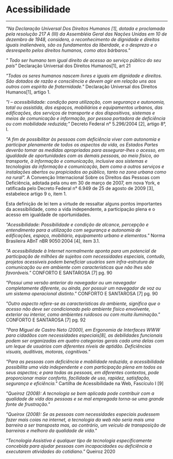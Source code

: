 # Acessibilidade

----

*"Na Declaração Universal Dos Direitos Humanos [1], dotada e proclamada pela resolução 217 A (III) da Assembléia Geral das Nações Unidas em 10 de dezembro de 1948, considera, o reconhecimento de dignidade e direitos iguais inalienáveis, são os fundamentos da liberdade, e o desprezo e o desrespeito pelos direitos humanos, como atos bárbaros."*

*" Todo ser humano tem igual direito de acesso ao serviço público do seu país"* Declaração Universal dos Direitos Humanos[1], art 21

*"Todas os seres humanos nascem livres e iguais em dignidade e direitos. São dotados de razão e consciência e devem agir em relação uns aos outros com espírito de fraternidade."* Declaração Universal dos Direitos Humanos[1], artigo 1.

*"I – acessibilidade: condição para utilização, com segurança e autonomia, total ou assistida, dos espaços, mobiliários e equipamentos urbanos, das edificações, dos serviços de transporte e dos dispositivos, sistemas e meios de comunicação e informação, por pessoa portadora de deficiência ou com mobilidade reduzida;"* Decreto Federal n° 5.296/2004 [2], artigo 8°, I.

*"A fim de possibilitar às pessoas com deficiência viver com autonomia e participar plenamente de todos os aspectos da vida, os Estados Partes deverão tomar as medidas apropriadas para assegurar-lhes o acesso, em igualdade de oportunidades com as demais pessoas, ao meio físico, ao transporte, à informação e comunicação, inclusive aos sistemas e tecnologias da informação e comunicação, bem como a outros serviços e instalações abertos ou propiciados ao público, tanto na zona urbana como na rural".* A Convenção Internacional Sobre os Direitos das Pessoas com Deficiência, adotada pela onu em 30 de março de 2007, em nova York, e ratificada pelo Decreto Federal n° 6.949 de 25 de agosto de 2009 [3], estabelece artigo 9 o, item 1.

Esta definição de lei tem a virtude de ressaltar alguns pontos importantes da acessibilidade, como a vida independente, a participação plena e o acesso em igualdade de oportunidades.

*"Acessibilidade: Possibilidade e condição de alcance, percepção e entendimento para a utilização com segurança e autonomia de edificações, espaço, mobiliário, equipamento urbano e elementos."* Norma Brasileira ABnT nBR 9050:2004 [4], item 3.1.

*"A acessibilidade à Internet normalmente aponta para um potencial de participação de milhões de sujeitos com necessidades especiais, contudo, projetos acessíveis podem beneficiar usuários sem infra-estrutura de comunicação ou em ambiente com características que não lhes são favoráveis."* CONFORTO E SANTAROSA [7] pg. 90

*"Possui uma versão anterior do navegador ou um navegador completamente diferente, ou ainda, por possuir um navegador de voz ou um sistema operacional distinto."* CONFORTO E SANTAROSA [7] pg. 90

*"Outro aspecto refere-se as características do ambiente, significa que o acesso não deve ser condicionado pelo ambiente físico envolvente, exterior ou interior, como ambientes ruidosos ou com muita iluminação."* CONFORTO E SANTAROSA [7] pg. 92

*"Para Miguel de Castro Neto (2000), em Ergonomia de Interfaces WWW para cidadãos com necessidades especiais[8], as debilidades funcionais podem ser organizadas em quatro categorias gerais cada uma delas com um leque de usuários com diferentes níveis de aptidão. Deficiências visuais, auditivas, motoras, cognitivas."*

*"Para as pessoas com deficiência e mobilidade reduzida, a acessibilidade possibilita uma vida independente e com participação plena em todos os seus aspectos; e para todas as pessoas, em  diferentes  contextos,  pode  proporcionar  maior  conforto,  facilidade  de  uso,  rapidez, satisfação, segurança e eficiência."* Cartilha de Acessibilidade na Web, Fascículo I [9]

*"Queiroz (2008): A tecnologia se bem aplicada pode contribuir com a qualidade de vida das pessoas e se mal empregada torna-se uma grande fonte de frustração."*

*"Queirox (2008): Se as pessoas com necessidades especiais pudessem fazer mais coias na internet, a tecnologia da web não seria mais uma barreira a ser transposta mas, ao contrário, um veículo de transposição de barreiras e melhora da qualidade de vida."*

*"Tecnologia Assistiva é qualquer tipo de tecnologia especificamente concebida para ajudar pessoas com incapacidades ou deficiência a executarem atividades do cotidiano."* Queiroz 2020